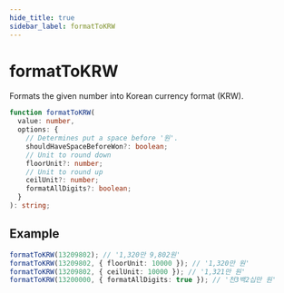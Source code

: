 ```yaml
---
hide_title: true
sidebar_label: formatToKRW
---
```


# formatToKRW

Formats the given number into Korean currency format (KRW).

```typescript
function formatToKRW(
  value: number,
  options: {
    // Determines put a space before '원'.
    shouldHaveSpaceBeforeWon?: boolean;
    // Unit to round down
    floorUnit?: number;
    // Unit to round up
    ceilUnit?: number;
    formatAllDigits?: boolean;
  }
): string;
```

## Example

```typescript
formatToKRW(13209802); // '1,320만 9,802원'
formatToKRW(13209802, { floorUnit: 10000 }); // '1,320만 원'
formatToKRW(13209802, { ceilUnit: 10000 }); // '1,321만 원'
formatToKRW(13200000, { formatAllDigits: true }); // '천3백2십만 원'
```
